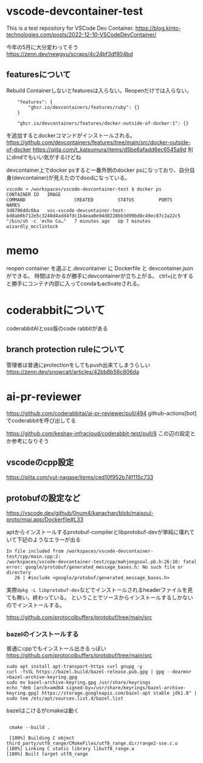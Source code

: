 # vscode-devcontainer-test

This is a test repository for VSCode Dev Container.
https://blog.kinto-technologies.com/posts/2022-12-10-VSCodeDevContainer/

今年の5月に大分変わってそう
https://zenn.dev/newgyu/scraps/4c24bf3df804bd

## featuresについて

Rebuild Containerしないとfeaturesは入らない。Reopenだけでは入らない。
```
	"features": {
		"ghcr.io/devcontainers/features/ruby": {}
	}
```

	    "ghcr.io/devcontainers/features/docker-outside-of-docker:1": {}
を追加するとdockerコマンドがインストールされる。
https://github.com/devcontainers/features/tree/main/src/docker-outside-of-docker
https://qiita.com/t_katsumura/items/d5be6afadd6ec6545a9d
別にdindでもいい気がするけどね

devcontainer上でdocker psすると一番外側のdocker psになっており、自分自身(devcontainer)が見えたのでdoodになっている。
```
vscode ➜ /workspaces/vscode-devcontainer-test $ docker ps
CONTAINER ID   IMAGE                                                                                           COMMAND                  CREATED         STATUS         PORTS     NAMES
3d8786ddc6ba   vsc-vscode-devcontainer-test-bd0ab0b712e5c3240d4add4fdc1b4eaa0e94d8228bb3d99bd0c49ec87c2a22c5   "/bin/sh -c 'echo Co…"   7 minutes ago   Up 7 minutes             wizardly_mcclintock
```


# memo

reopen container を選ぶと.devcontainer に Dockerfile と devcontainer.json ができる。
時間はかかるが勝手にdevcontainerが立ち上がる。
ctrl+jとかすると勝手にコンテナ内部に入ってcondaもactivateされる。


# coderabbitについて

coderabbitAIとoss版のcode rabbitがある

## branch protection ruleについて
管理者は普通にprotectionをしてもpush出来てしまうらしい
https://zenn.dev/snowcait/articles/42bb6b56c806da

# ai-pr-reviewer
https://github.com/coderabbitai/ai-pr-reviewer/pull/494
github-actions[bot]でcoderabbitを呼び出してる

https://github.com/keshav-infracloud/coderabbit-test/pull/8
この辺の設定とか参考になりそう

## vscodeのcpp設定
https://qiita.com/yut-nagase/items/ced10f952b74f115c733

## protobufの設定など

https://vscode.dev/github/0num4/kanachan/blob/majsoul-proto/mjai.app/Dockerfile#L33

aptからインストールするprotobuf-compilerとlibprotobuf-devが単純に壊れていて下記のようなエラーが出る
```
In file included from /workspaces/vscode-devcontainer-test/cpp/main.cpp:2:
/workspaces/vscode-devcontainer-test/cpp/mahjongsoul.pb.h:26:10: fatal error: google/protobuf/generated_message_bases.h: No such file or directory
   26 | #include <google/protobuf/generated_message_bases.h>
```

実際`dpkg -L libprotobuf-dev`などでインストールされるheaderファイルを見ても無い。終わっている。
ということでソースからインストールするしかないのでインストールする。

https://github.com/protocolbuffers/protobuf/tree/main/src

### bazelのインストールする

普通にcppでもインストール出きるっぽい
https://github.com/protocolbuffers/protobuf/tree/main/src

```
sudo apt install apt-transport-https curl gnupg -y
curl -fsSL https://bazel.build/bazel-release.pub.gpg | gpg --dearmor >bazel-archive-keyring.gpg
sudo mv bazel-archive-keyring.gpg /usr/share/keyrings
echo "deb [arch=amd64 signed-by=/usr/share/keyrings/bazel-archive-keyring.gpg] https://storage.googleapis.com/bazel-apt stable jdk1.8" | sudo tee /etc/apt/sources.list.d/bazel.list
```

bazelはこけるがcmakeは動く
```

 cmake --build .

 [100%] Building C object third_party/utf8_range/CMakeFiles/utf8_range.dir/range2-sse.c.o
[100%] Linking C static library libutf8_range.a
[100%] Built target utf8_range
```